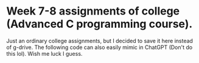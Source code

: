 # Week 7-8 assignments of college (Advanced C programming course).

Just an ordinary college assignments, but I decided to save it here instead of g-drive.
The following code can also easily mimic in ChatGPT (Don't do this lol).
Wish me luck I guess.
